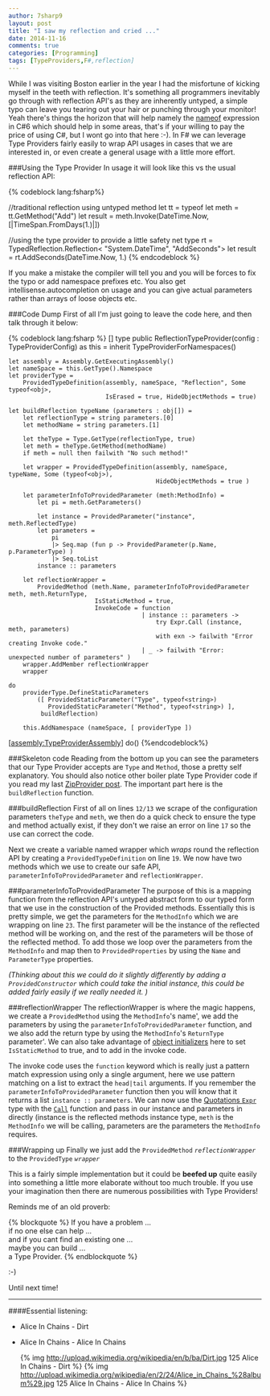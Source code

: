 ```yaml
---
author: 7sharp9
layout: post
title: "I saw my reflection and cried ..."
date: 2014-11-16
comments: true
categories: [Programming]
tags: [TypeProviders,F#,reflection]
---
```


While I was visiting Boston earlier in the year I had the misfortune of kicking myself in the teeth with reflection.  It's something all programmers inevitably go through with reflection API's as they are inherently untyped, a simple typo can leave you tearing out your hair or punching through your monitor!  Yeah there's things the horizon that will help namely the [nameof][1] expression in C#6 which should help in some areas, that's if your willing to pay the price of using C#, but I wont go into that here :-).  In F# we can leverage Type Providers fairly easily to wrap API usages in cases that we are interested in, or even create a general usage with a little more effort.  
<!-- more -->

###Using the Type Provider
In usage it will look like this vs the usual reflection API:

{% codeblock lang:fsharp%}

//traditional reflection using untyped method
let tt = typeof<DateTime>
let meth = tt.GetMethod("Add")
let result = meth.Invoke(DateTime.Now, [|TimeSpan.FromDays(1.)|])

//using the type provider to provide a little safety net
type rt = TypedReflection.Reflection< "System.DateTime", "AddSeconds">
let result = rt.AddSeconds(DateTime.Now, 1.)
{% endcodeblock %}

If you make a mistake the compiler will tell you and you will be forces to fix the typo or add namespace prefixes etc.  You also get intellisense.autocompletion on usage and you can give actual parameters rather than arrays of loose objects etc.  

###Code Dump
First of all I'm just going to leave the code here, and then talk through it below:

{% codeblock lang:fsharp %}
[<TypeProvider>]
type public ReflectionTypeProvider(config : TypeProviderConfig) as this = 
    inherit TypeProviderForNamespaces()

    let assembly = Assembly.GetExecutingAssembly()
    let nameSpace = this.GetType().Namespace
    let providerType =
        ProvidedTypeDefinition(assembly, nameSpace, "Reflection", Some typeof<obj>, 
                               IsErased = true, HideObjectMethods = true)

    let buildReflection typeName (parameters : obj[]) =  
        let reflectionType = string parameters.[0]
        let methodName = string parameters.[1]

        let theType = Type.GetType(reflectionType, true)
        let meth = theType.GetMethod(methodName)
        if meth = null then failwith "No such method!"

        let wrapper = ProvidedTypeDefinition(assembly, nameSpace, typeName, Some (typeof<obj>),
                                             HideObjectMethods = true )

        let parameterInfoToProvidedParameter (meth:MethodInfo) =
            let pi = meth.GetParameters()

            let instance = ProvidedParameter("instance", meth.ReflectedType)
            let parameters =
                pi
                |> Seq.map (fun p -> ProvidedParameter(p.Name, p.ParameterType) )
                |> Seq.toList
            instance :: parameters
            
        let reflectionWrapper =
            ProvidedMethod (meth.Name, parameterInfoToProvidedParameter meth, meth.ReturnType,
                            IsStaticMethod = true,
                            InvokeCode = function
                                         | instance :: parameters ->
                                             try Expr.Call (instance, meth, parameters)
                                             with exn -> failwith "Error creating Invoke code."
                                         | _ -> failwith "Error: unexpected number of parameters" )
        wrapper.AddMember reflectionWrapper
        wrapper

    do 
        providerType.DefineStaticParameters
            ([ ProvidedStaticParameter("Type", typeof<string>)
               ProvidedStaticParameter("Method", typeof<string>) ], 
             buildReflection)

        this.AddNamespace (nameSpace, [ providerType ])

[<assembly:TypeProviderAssembly>] 
do()
{%endcodeblock%}

###Skeleton code
Reading from the bottom up you can see the parameters that our Type Provider accepts are `Type` and `Method`, those a pretty self explanatory.  You should also notice other boiler plate Type Provider code if you read my last [ZipProvider post][2].  The important part here is the `buildReflection` function.  

###buildReflection
First of all on lines `12/13` we scrape of the configuration parameters `theType` and `meth`, we then do a quick check to ensure the type and method actually exist, if they don't we raise an error on line `17` so the use can correct the code.  

Next we create a variable named wrapper which *wraps* round the reflection API by creating a `ProvidedTypeDefinition` on line `19`.  We now have two methods which we use to create our safe API, `parameterInfoToProvidedParameter` and `reflectionWrapper`.  

###parameterInfoToProvidedParameter
The purpose of this is a mapping function from the reflection API's untyped abstract form to our typed form that we use in the construction of the Provided methods.  Essentially this is pretty simple, we get the parameters for the `MethodInfo` which we are wrapping on line `23`.  The first parameter will be the instance of the reflected method will be working on, and the rest of the parameters will be those of the reflected method.  To add those we loop over the parameters from the `MethodInfo` and map then to `ProvidedProperties` by using the `Name` and `ParameterType` properties.  

*(Thinking about this we could do it slightly differently by adding a `ProvidedConstructor` which could take the initial instance, this could be added fairly easily if we really needed it.  )*  

###reflectionWrapper
The reflectionWrapper is where the magic happens, we create a `ProvidedMethod` using the `MethodInfo`'s name', we add the parameters by using the `parameterInfoToProvidedParameter` function, and we also add the return type by using the `MethodInfo`'s `ReturnType` parameter'.  We can also take advantage of [object initializers][5] here to set `IsStaticMethod` to true, and to add in the invoke code.

The invoke code uses the `function` keyword which is really just a pattern match expression using only a single argument, here we use pattern matching on a list to extract the `head|tail` arguments.  If you remember the `parameterInfoToProvidedParameter` function then you will know that it returns a list `instance :: parameters`.  We can now use the [Quotations `Expr`][3] type with the [`Call`][4] function and pass in our instance and parameters in directly (instance is the reflected methods instance type, `meth` is the `MethodInfo` we will be calling, parameters are the parameters the `MethodInfo` requires.  

###Wrapping up
Finally we just add the `ProvidedMethod` *`reflectionWrapper`* to the `ProvidedType` *`wrapper`*

This is a fairly simple implementation but it could be **beefed up** quite easily into something a little more elaborate without too much trouble.  If you use your imagination then there are numerous possibilities with Type Providers!

Reminds me of an old proverb:

{% blockquote %}
If you have a problem ...  
if no one else can help ...  
and if you cant find an existing one ...  
maybe you can build ...  
a Type Provider.
{% endblockquote %}

:-)

Until next time!

* * *
####Essential listening:  
*   Alice In Chains - Dirt
*   Alice In Chains - Alice In Chains  

    {% img http://upload.wikimedia.org/wikipedia/en/b/ba/Dirt.jpg 125  Alice In Chains - Dirt %}
    {% img http://upload.wikimedia.org/wikipedia/en/2/24/Alice_in_Chains_%28album%29.jpg 125 Alice In Chains - Alice In Chains %}

[1]: http://msdn.microsoft.com/en-us/magazine/dn802602.aspx
[2]: http://7sharpnine.com/posts/flux-compression-redux/
[3]: http://msdn.microsoft.com/en-gb/library/ee370577.aspx
[4]: http://msdn.microsoft.com/en-us/library/ee370395.aspx
[5]: http://msdn.microsoft.com/en-us/library/dd233192.aspx#sectionToggle4